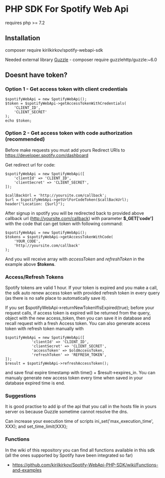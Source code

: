 # PHP SDK For Spotify Web Api

<p>requires php >= 7.2</p>

## Installation
composer require kirilkirkov/spotify-webapi-sdk

Needed external library [Guzzle](https://github.com/guzzle/guzzle) - composer require guzzlehttp/guzzle:~6.0

## Doesnt have token?

### Option 1 - Get access token with client credentials

```
$spotifyWebApi = new SpotifyWebApi();
$token = $spotifyWebApi->getAccessTokenWithCredentials(
    'CLIENT_ID',
    'CLIENT_SECRET'
);
echo $token;
```

### Option 2 - Get access token with code authorization (recommended)
Before make requests you must add yours Redirect URIs to https://developer.spotify.com/dashboard

Get redirect url for code:
```
$spotifyWebApi = new SpotifyWebApi([
    'clientId' => 'CLIENT_ID',
    'clientSecret' => 'CLIENT_SECRET',
]);

$callBackUrl = 'http://yoursite.com/callback';
$url = $spotifyWebApi->getUrlForCodeToken($callBackUrl);
header("Location: {$url}");
```

After signup in spotify you will be redirected back to provided above callback url (http://yoursite.com/callback) with parameter **$_GET['code']** with the code that can get token with following command:
```
$spotifyWebApi = new SpotifyWebApi();
$tokens = $spotifyWebApi->getAccessTokenWithCode(
    'YOUR_CODE',
    'http://yoursite.com/callback'
);
```

And you will receive array with *accessToken* and *refreshToken* in the example above **$tokens**.

### Access/Refresh Tokens
Spotify tokens are valid 1 hour. If your token is expired and you make a call, the sdk auto renew access token with provided refresh token in every query (as there is no safe place to automatically save it).

If you set $spotifyWebApi->returnNewTokenIfIsExpired(true); before your request calls, if access token is expired will be returned from the query, object with the new access_token, then you can save it in database and recall request with a fresh Access token. 
You can also generate access token with refresh token manually with
```
$spotifyWebApi = new SpotifyWebApi([
            'clientId' => 'CLIENT_ID',
            'clientSecret' => 'CLIENT_SECRET',
            'accessToken' => $oldAccessToken,
            'refreshToken' => 'REFRESH_TOKEN',
]);
$result = $spotifyWebApi->refreshAccessToken();
```

and save final expire timestamp with  time() + $result->expires_in. You can manualy generate new access token every time when saved in your database expired time is end.

### Suggestions

It is good practise to add ip of the api that you call in the hosts file in yours server os because Guzzle sometime cannot resolve the dns.

Can increase your execution time of scripts 
ini_set('max_execution_time', XXX); and set_time_limit(XXX);

### Functions
In the wiki of this repository you can find all functions available in this sdk (all the ones supported by Spotify have been integrated so far)
- https://github.com/kirilkirkov/Spotify-WebApi-PHP-SDK/wiki/Functions-and-examples
